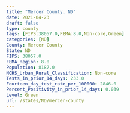 ```yaml
---
title: "Mercer County, ND"
date: 2021-04-23
draft: false
type: county
tags: [FIPS:38057.0,FEMA:8.0,Non-core,Green]
categories: [ND]
County: Mercer County
State: ND
FIPS: 38057.0
FEMA_Region: 8.0
Population: 8187.0
NCHS_Urban_Rural_Classification: Non-core
Tests_in_prior_14_days: 233.0
Fourteen_day_test_rate_per_100000: 2846.0
Percent_Positivity_in_prior_14_days: 0.039
Level: Green
url: /states/ND/mercer-county
---
```



